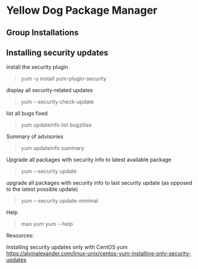 # Yellow Dog Package Manager

## Group Installations



## Installing security updates

install the security plugin
> yum -y install yum-plugin-security

display all security-related updates
> yum --security check-update

list all bugs fixed
> yum updateinfo list bugzillas

Summary of advisories
> yum updateinfo summary

Upgrade all packages with security info to latest available package
> yum --security update

upgrade all packages with security info to last security update
(as opposed to the latest possible update)
> yum --security update-minimal

Help
> man yum
> yum --help

Resources:

Installing security updates only with CentOS yum
https://alvinalexander.com/linux-unix/centos-yum-installing-only-security-updates